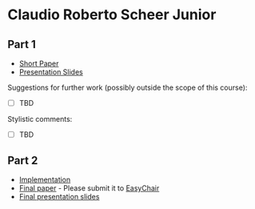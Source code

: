 # Claudio Roberto Scheer Junior

## Part 1

- [Short Paper](scheer-proposal.pdf)
- [Presentation Slides](scheer-proposal-slides.pdf)

Suggestions for further work (possibly outside the scope of this course):

- [ ] TBD

Stylistic comments:

- [ ] TBD

## Part 2

- [Implementation](https://github.com/claudioscheer/source-code-compiler-pddl)
- [Final paper](scheer-paper.pdf) - Please submit it to [EasyChair](https://easychair.org/conferences/?conf=ap2020)
- [Final presentation slides](scheer-final-presentation-slides.pdf)
